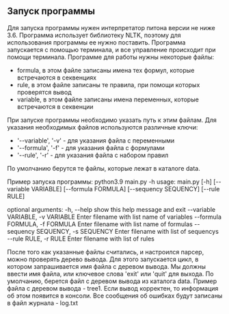 

## <a name=running_programm></a>Запуск программы

Для запуска программы нужен интерпретатор питона версии не ниже 3.6.
Программа использует библиотеку NLTK, поэтому для использования программы ее нужно поставить. 
Программа запускается с помощью терминала, и все управление происходит при помощи терминала.
Программе для работы нужны некоторые файлы:

- formula, в этом файле записаны имена тех формул, которые встречаются в секвенциях
- rule, в этом файле записаны те правила, при помощи которых проверятся вывод
- variable, в этом файле записаны имена переменных, которые встречаются в секвенции

При запуске программы необходимо указать путь к этим файлам.
Для указания необходимых файлов используются различные ключи:

- '--variable', '-v' - для указания файла с переменными
- '--formula', '-f' - для указания файла с формулами
- '--rule', '-r' - для указания файла с набором правил

По умолчанию берутся те файлы, которые лежат в каталоге data.

Пример запуска программы:
python3.9 main.py -h
usage: main.py [-h] [--variable VARIABLE] [--formula FORMULA] [--sequency SEQUENCY] [--rule RULE]

optional arguments:
  -h, --help            show this help message and exit
  --variable VARIABLE, -v VARIABLE
                        Enter filename with list name of variables
  --formula FORMULA, -f FORMULA
                        Enter filename with list name of formulas
  --sequency SEQUENCY, -s SEQUENCY
                        Enter filename with list of sequencys
  --rule RULE, -r RULE  Enter filename with list of rules


После того как указанные файлы считались, и настроился парсер, можно проверять дерево вывода.
Для этого запускается цикл, в котором запрашивается имя файла с деревом вывода.
Мы должны ввести имя файла, или ключевое слова 'exit' или 'quit' для выхода.
По умолчанию, берется файл с деревом вывода из каталога data. 
Пример файла с деревом вывода - tree1.
Если вывод корректен, то информация об этом появится в консоли.
Все сообщения об ошибках будут записаны в файл журнала - log.txt

